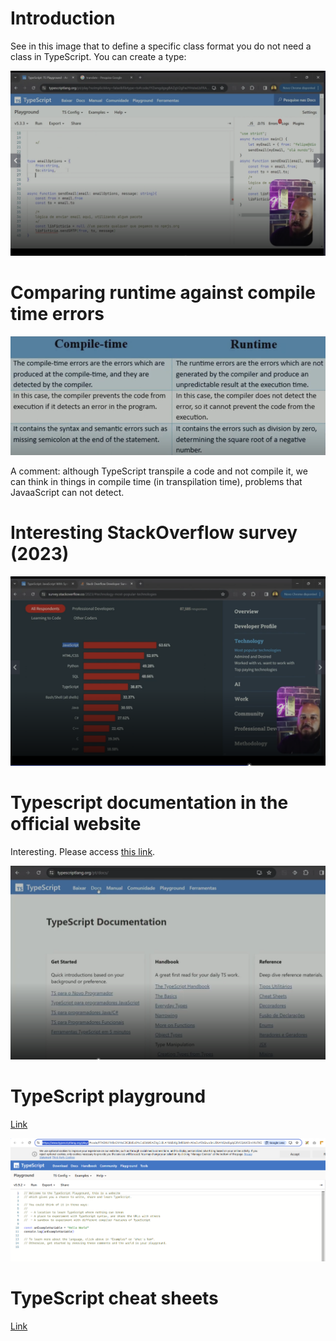 # Introduction

See in this image that to define a specific class format you do not need a class in TypeScript. You can create a type:

![using type](images/using-type.png)


# Comparing runtime against compile time errors

![compile time x runtime errors](images/errors--compile-tyle-x-runtime.png)

A comment: although TypeScript transpile a code and not compile it, we can think in things in compile time (in transpilation time), problems that JavaaScript can not detect.


# Interesting StackOverflow survey (2023)

![StackOverFlow survey - 2023](images/2023-stackoverflow-survey.png)


# Typescript documentation in the official website

Interesting. Please access [this link](https://www.typescriptlang.org/docs/).

![TypeScript documentation](images/interesting-typescript-documentation.png)


# TypeScript playground

[Link](https://www.typescriptlang.org/play/)

![playground](images/playground.png)


# TypeScript cheat sheets

[Link](https://www.typescriptlang.org/cheatsheets/)
